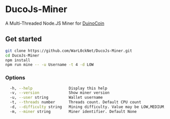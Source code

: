 # DucoJs-Miner
A Multi-Threaded Node.JS Miner for [DuinoCoin](https://duinocoin.com/)

## Get started

```bash
git clone https://github.com/WarL0ckNet/DucoJs-Miner.git
cd DucoJs-Miner
npm install
npm run mine -- -u Username -t 4 -d LOW
```

### Options

```bash
  -h, --help                Display this help                                                      
  -v, --version             Show miner version                                                     
  -u, --user string         Wallet username                                                        
  -t, --threads number      Threads count. Default CPU count                                       
  -d, --difficulty string   Mining difficulty. Value may be LOW,MEDIUM,NET,EXTREME. Default MEDIUM 
  -m, --miner string        Miner identifier. Default None
```